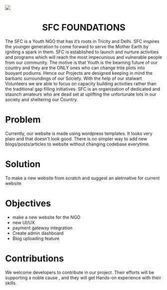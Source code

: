 ![](bnr.gif)
<div align="center"><h1>SFC FOUNDATIONS</h1></div>
The SFC is a Youth NGO that has it’s roots in Tricity and Delhi. SFC inspires the younger generation to come forward to serve the Mother Earth by igniting a spark in them. SFC is established to launch and nurture activities and programs which will reach the most impecunious and vulnerable people from our community. The motive is that Youth is the beaming future of our country and they are the ONLY ones who can change trite plots into buoyant podiums.
Hence our Projects are designed keeping in mind the barbaric surroundings of our Society. With the help of our stalwart Volunteers we are able to focus on capacity building activities rather than the traditional gap filling initiatives. SFC is an organization of dedicated and staunch amateurs who are dead set at uplifting the unfortunate lots in our society and sheltering our Country.

# Problem
Currently, our website is made using wordpress templates. It looks very plain and that doesn't look good. There is no simpler way to add new blogs/posts/articles to website without changing codebase everytime.

# Solution
To make a new website from scratch and suggest an aletrnative for current website

# Objectives 
- make a new website for the NGO
- new UI/UX
- payment gateway integration
- Create admin dashboard
- Blog uploading feature

# Contributions
We welcome developers to contribute in our project. Their efforts will be supporting a noble cause , and they will get Hands-on experience with their skills.



